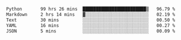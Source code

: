 <!--START_SECTION:waka-->

```txt
Python       99 hrs 26 mins  ████████████████████████▒   96.79 %
Markdown     2 hrs 14 mins   ▓░░░░░░░░░░░░░░░░░░░░░░░░   02.19 %
Text         30 mins         ░░░░░░░░░░░░░░░░░░░░░░░░░   00.50 %
YAML         16 mins         ░░░░░░░░░░░░░░░░░░░░░░░░░   00.27 %
JSON         5 mins          ░░░░░░░░░░░░░░░░░░░░░░░░░   00.09 %
```

<!--END_SECTION:waka-->
